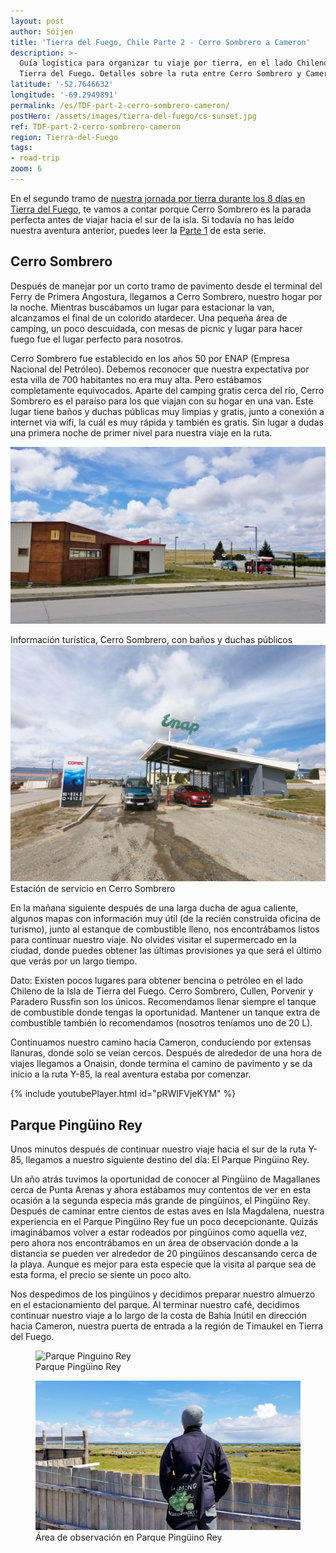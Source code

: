 ```yaml
---
layout: post
author: Sóijen
title: 'Tierra del Fuego, Chile Parte 2 - Cerro Sombrero a Cameron'
description: >-
  Guía logística para organizar tu viaje por tierra, en el lado Chileno de
  Tierra del Fuego. Detalles sobre la ruta entre Cerro Sombrero y Cameron.
latitude: '-52.7646632'
longitude: '-69.2949891'
permalink: /es/TDF-part-2-cerro-sombrero-cameron/
postHero: /assets/images/tierra-del-fuego/cs-sunset.jpg
ref: TDF-part-2-cerro-sombrero-cameron
region: Tierra-del-Fuego
tags:
- road-trip
zoom: 6
---
```

En el segundo tramo de <a href="/es/tierra-del-fuego-van-overview/"> nuestra jornada por tierra durante los 8 días en Tierra del Fuego</a>, te vamos a contar porque Cerro Sombrero es la parada perfecta antes de viajar hacia el sur de la isla. Si todavía no has leído nuestra aventura anterior, puedes leer la <a href="/es/TDF-part-1-punta-arenas-cerro-sombrero/">Parte 1</a> de esta serie.

<h2>Cerro Sombrero</h2>

Después de manejar por un corto tramo de pavimento desde el terminal del Ferry de Primera Angostura, llegamos a Cerro Sombrero, nuestro hogar por la noche. Mientras buscábamos un lugar para estacionar la van, alcanzamos el final de un colorido atardecer. Una pequeña área de camping, un poco descuidada, con mesas de picnic y lugar para hacer fuego fue el lugar perfecto para nosotros.

Cerro Sombrero fue establecido en los años 50 por ENAP (Empresa Nacional del Petróleo).
Debemos reconocer que nuestra expectativa por esta villa de 700 habitantes no era muy alta. Pero estábamos completamente equivocados. Aparte del camping gratis cerca del río, Cerro Sombrero es el paraíso para los que viajan con su hogar en una van. Este lugar tiene baños y duchas públicas muy limpias y gratis, junto a conexión a internet via wifi, la cuál es muy rápida y también es gratis. Sin lugar a dudas una primera noche de primer nivel para nuestra viaje en la ruta.

<img src="/assets/images/tierra-del-fuego/cs-tourist-info.jpg"
      alt="Información turística, Cerro Sombrero, con baños y duchas públicos">
<div class="img-caption">Información turística, Cerro Sombrero, con baños y duchas públicos</div>
<img src="/assets/images/tierra-del-fuego/cs-enap.jpg"
      alt="Estación de servicio en Cerro Sombrero">
<div class="img-caption">Estación de servicio en Cerro Sombrero</div>

En la mañana siguiente después de una larga ducha de agua caliente, algunos mapas con información muy útil (de la recién construida oficina de turismo), junto al estanque de combustible lleno, nos encontrábamos listos para continuar nuestro viaje. No olvides visitar el supermercado en la ciudad, donde puedes obtener las últimas provisiones ya que será el último que verás por un largo tiempo.

<i class="fa fa-info-circle" style="color:#FFB300"></i> Dato: Existen pocos lugares para obtener bencina o petróleo en el lado Chileno de la Isla de Tierra del Fuego. Cerro Sombrero, Cullen, Porvenir y Paradero Russfin son los únicos. Recomendamos llenar siempre el tanque de combustible donde tengas la oportunidad. Mantener un tanque extra de combustible también lo recomendamos (nosotros teníamos uno de 20 L).

Continuamos nuestro camino hacia Cameron, conduciendo por extensas llanuras, donde solo se veían cercos. Después de alrededor de una hora de viajes llegamos a Onaisin, donde termina el camino de pavimento y se da inicio a la ruta Y-85, la real aventura estaba por comenzar.

{% include youtubePlayer.html id="pRWIFVjeKYM" %}

<h2>Parque Pingüino Rey</h2>

Unos minutos después de continuar nuestro viaje hacia el sur de la ruta Y-85, llegamos a nuestro siguiente destino del día: El Parque Pingüino Rey.

Un año atrás tuvimos la oportunidad de conocer al Pingüino de Magallanes cerca de Punta Arenas y ahora estábamos muy contentos de ver en esta ocasión a la segunda especia más grande de pingüinos, el Pingüino Rey. Después de caminar entre cientos de estas aves en Isla Magdalena, nuestra experiencia en el Parque Pingüino Rey fue un poco decepcionante. Quizás imaginábamos volver a estar rodeados por pingüinos como aquella vez, pero ahora nos encontrábamos en un área de observación donde a la distancia se pueden ver alrededor de 20 pingüinos descansando cerca de la playa. Aunque es mejor para esta especie que la visita al parque sea de esta forma, el precio se siente un poco alto.

Nos despedimos de los pingüinos y decidimos preparar nuestro almuerzo en el estacionamiento del parque. Al terminar nuestro café, decidimos continuar nuestro viaje a lo largo de la costa de Bahía Inútil en dirección hacia Cameron, nuestra puerta de entrada a la región de Timaukel en Tierra del Fuego.

<figure class="figure">
  <img class="image" src="/assets/images/tierra-del-fuego/pinguinos.jpg"
      alt="Parque Pinguino Rey">
     <figcaption class="img-caption">Parque Pingüino Rey</figcaption>
</figure>
<figure class="figure">
  <img class="image" src="/assets/images/tierra-del-fuego/pinguinos-edu.jpg"
      alt="Área de observación en Parque Pinguino Rey">
     <figcaption class="img-caption">Área de observación en Parque Pingüino Rey</figcaption>
</figure>
